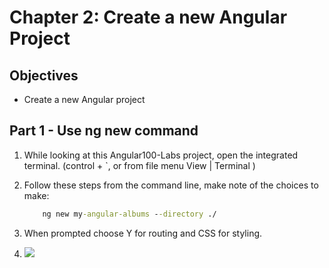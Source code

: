 # Chapter 2: Create a new Angular Project

## Objectives

- Create a new Angular project

## Part 1 - Use ng new command

1. While looking at this Angular100-Labs project, open the integrated terminal.  (control + `,  or from file menu View | Terminal )

2. Follow these steps from the command line, make note of the choices to make: 

    ```bat
        ng new my-angular-albums --directory ./
    ```

3. When prompted choose Y for routing and CSS for styling.

4. ![](../../Ch02-New0Projects/screenshots/)

